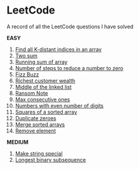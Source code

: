 # LeetCode
A record of all the LeetCode questions I have solved 

**EASY**
1. [Find all K-distant indices in an array](https://leetcode.com/problems/find-all-k-distant-indices-in-an-array/?envType=daily-question&envId=2025-06-24)
2. [Two sum](https://leetcode.com/problems/two-sum/description/)
3. [Running sum of array](https://leetcode.com/problems/running-sum-of-1d-array/description/)
4. [Number of steps to reduce a number to zero](https://leetcode.com/problems/number-of-steps-to-reduce-a-number-to-zero/description/)
5. [Fizz Buzz](https://leetcode.com/problems/fizz-buzz/description/)
6. [Richest customer wealth](https://leetcode.com/problems/richest-customer-wealth/description/)
7. [Middle of the linked list](https://leetcode.com/problems/middle-of-the-linked-list/description/)
8. [Ransom Note](https://leetcode.com/problems/ransom-note/description/)
9. [Max consecutive ones](https://leetcode.com/problems/max-consecutive-ones/description/)
10. [Numbers with even number of digits](https://leetcode.com/problems/find-numbers-with-even-number-of-digits/description/)
11. [Squares of a sorted array](https://leetcode.com/problems/squares-of-a-sorted-array/)
12. [Duplicate zeroes](https://leetcode.com/problems/duplicate-zeros/description/)
13. [Merge sorted arrays](https://leetcode.com/problems/merge-sorted-array/description/)
14. [Remove element](https://leetcode.com/problems/remove-element/description/)

**MEDIUM** 
1. [Make string special](https://leetcode.com/problems/minimum-deletions-to-make-string-k-special/?envType=daily-question&envId=2025-06-20)
2. [Longest binary subsequence](https://leetcode.com/problems/longest-binary-subsequence-less-than-or-equal-to-k/description/?envType=daily-question&envId=2025-06-26)
